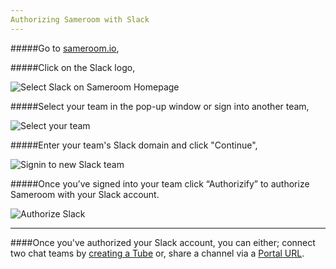 ```yaml
---
Authorizing Sameroom with Slack
---
```


#####Go to <a href="https://sameroom.io" target="_blank">sameroom.io</a>,

#####Click on the Slack logo,

![Select Slack on Sameroom Homepage](https://in.kato.im/ef302cfe12c9947cab6e780de8649f67958387d7108a4fee2d2ac0b1541d95/Sameroom-Select-Platform-_0002_Slack.png)


#####Select your team in the pop-up window or sign into another team,

![Select your team](https://in.kato.im/240cbcbb342402312fa7151b4bd2e675c6e382bfcfd53d0fc237fff2ea31ede/Sameroom%20Select%20Slack%20Team%20copy.png)


#####Enter your team's Slack domain and click "Continue",

![Signin to new Slack team](https://in.kato.im/94113cdefdeab86c7efc52184afcb4a1433708dc46bec82ad8860cff679aa51/Sameroom%20Sign%20In%20Slack.png)


#####Once you’ve signed into your team click “Authorizify” to authorize Sameroom with your Slack account.

![Authorize Slack](https://in.kato.im/87ae75b3e8b55eb5a119eaa24ec391de561c3869bdb3855a8c9a71bcba5cb155/Sameroom%20Authorize%20Slack%20copy.png)

---

####Once you've authorized your Slack account, you can either; connect two chat teams by [creating a Tube](/getting-started/en/tubes-portals/tubes) or, share a channel via a [Portal URL](/getting-started/en/tubes-portals/portals).
